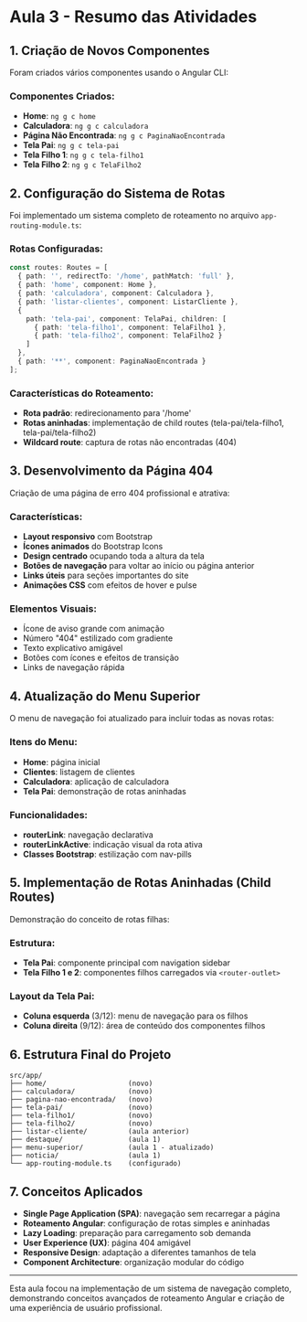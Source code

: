 # Aula 3 - Resumo das Atividades

## 1. Criação de Novos Componentes
Foram criados vários componentes usando o Angular CLI:

### Componentes Criados:
- **Home**: `ng g c home`
- **Calculadora**: `ng g c calculadora`
- **Página Não Encontrada**: `ng g c PaginaNaoEncontrada`
- **Tela Pai**: `ng g c tela-pai`
- **Tela Filho 1**: `ng g c tela-filho1`
- **Tela Filho 2**: `ng g c TelaFilho2`

## 2. Configuração do Sistema de Rotas
Foi implementado um sistema completo de roteamento no arquivo `app-routing-module.ts`:

### Rotas Configuradas:
```typescript
const routes: Routes = [
  { path: '', redirectTo: '/home', pathMatch: 'full' },
  { path: 'home', component: Home },
  { path: 'calculadora', component: Calculadora },
  { path: 'listar-clientes', component: ListarCliente },
  {
    path: 'tela-pai', component: TelaPai, children: [
      { path: 'tela-filho1', component: TelaFilho1 },
      { path: 'tela-filho2', component: TelaFilho2 }
    ]
  },
  { path: '**', component: PaginaNaoEncontrada }
];
```

### Características do Roteamento:
- **Rota padrão**: redirecionamento para '/home'
- **Rotas aninhadas**: implementação de child routes (tela-pai/tela-filho1, tela-pai/tela-filho2)
- **Wildcard route**: captura de rotas não encontradas (404)

## 3. Desenvolvimento da Página 404
Criação de uma página de erro 404 profissional e atrativa:

### Características:
- **Layout responsivo** com Bootstrap
- **Ícones animados** do Bootstrap Icons
- **Design centrado** ocupando toda a altura da tela
- **Botões de navegação** para voltar ao início ou página anterior
- **Links úteis** para seções importantes do site
- **Animações CSS** com efeitos de hover e pulse

### Elementos Visuais:
- Ícone de aviso grande com animação
- Número "404" estilizado com gradiente
- Texto explicativo amigável
- Botões com ícones e efeitos de transição
- Links de navegação rápida

## 4. Atualização do Menu Superior
O menu de navegação foi atualizado para incluir todas as novas rotas:

### Itens do Menu:
- **Home**: página inicial
- **Clientes**: listagem de clientes
- **Calculadora**: aplicação de calculadora
- **Tela Pai**: demonstração de rotas aninhadas

### Funcionalidades:
- **routerLink**: navegação declarativa
- **routerLinkActive**: indicação visual da rota ativa
- **Classes Bootstrap**: estilização com nav-pills

## 5. Implementação de Rotas Aninhadas (Child Routes)
Demonstração do conceito de rotas filhas:

### Estrutura:
- **Tela Pai**: componente principal com navigation sidebar
- **Tela Filho 1 e 2**: componentes filhos carregados via `<router-outlet>`

### Layout da Tela Pai:
- **Coluna esquerda** (3/12): menu de navegação para os filhos
- **Coluna direita** (9/12): área de conteúdo dos componentes filhos

## 6. Estrutura Final do Projeto
```
src/app/
├── home/                    (novo)
├── calculadora/             (novo)
├── pagina-nao-encontrada/   (novo)
├── tela-pai/                (novo)
├── tela-filho1/             (novo)
├── tela-filho2/             (novo)
├── listar-cliente/          (aula anterior)
├── destaque/                (aula 1)
├── menu-superior/           (aula 1 - atualizado)
├── noticia/                 (aula 1)
└── app-routing-module.ts    (configurado)
```

## 7. Conceitos Aplicados
- **Single Page Application (SPA)**: navegação sem recarregar a página
- **Roteamento Angular**: configuração de rotas simples e aninhadas
- **Lazy Loading**: preparação para carregamento sob demanda
- **User Experience (UX)**: página 404 amigável
- **Responsive Design**: adaptação a diferentes tamanhos de tela
- **Component Architecture**: organização modular do código

---

Esta aula focou na implementação de um sistema de navegação completo, demonstrando conceitos avançados de roteamento Angular e criação de uma experiência de usuário profissional.
